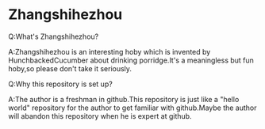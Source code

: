 # Zhangshihezhou

Q:What's Zhangshihezhou?

A:Zhangshihezhou is an interesting hoby which is invented by HunchbackedCucumber about drinking porridge.It's a meaningless but fun hoby,so please don't take it seriously.

Q:Why this repository is set up?

A:The author is a freshman in github.This repository is just like a "hello world" repository for the author to get familiar with github.Maybe the author will abandon this repository when he is expert at github.
